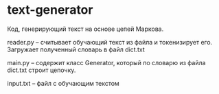 # text-generator
Код, генерирующий текст на основе цепей Маркова.

reader.py – считывает обучающий текст из файла и токенизирует его. Загружает полученный словарь в файл dict.txt

main.py – содержит класс Generator, который по словарю из файла dict.txt строит цепочку. 

input.txt – файл с обучающим текстом
